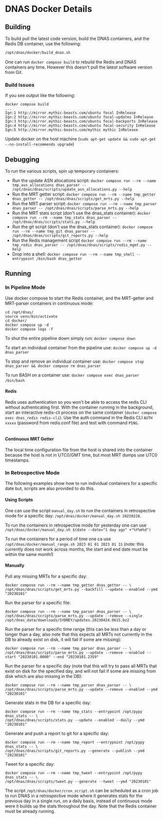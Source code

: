 # DNAS Docker Details

## Building

To build pull the latest code version, build the DNAS containers, and the Redis DB container, use the following:

```bash
/opt/dnas/docker/build_dnas.sh
```

One can run `docker compose build` to rebuild the Redis and DNAS containers any time. However this doesn't pull the latest software version from Git.

### Build Issues

If you see output like the following:

```shell
docker compose build
...
Ign:1 http://mirror.mythic-beasts.com/ubuntu focal InRelease
Ign:2 http://mirror.mythic-beasts.com/ubuntu focal-updates InRelease
Ign:3 http://mirror.mythic-beasts.com/ubuntu focal-backports InRelease
Ign:4 http://mirror.mythic-beasts.com/ubuntu focal-security InRelease
Ign:5 http://mirror.mythic-beasts.com/mythic mythic InRelease
```

Update docker on the host machine (`sudo apt-get update && sudo apt-get --no-install-recommends upgrade`)

## Debugging

To run the various scripts, spin up temporary containers:

* Run the update ASN allocations script: `docker compose run --rm --name tmp_asn_allocations dnas_parser -- /opt/dnas/dnas/scripts/update_asn_allocations.py --help`
* Run the MRT getter script: `docker compose run --rm --name tmp_getter dnas_getter -- /opt/dnas/dnas/scripts/get_mrts.py --help`
* Run the MRT parser script: `docker compose run --rm --name tmp_parser dnas_parser -- /opt/dnas/dnas/scripts/parse_mrts.py --help`
* Run the MRT stats script (don't use the dnas_stats container):  `docker compose run --rm --name tmp_stats dnas_parser -- /opt/dnas/dnas/scripts/stats.py --help`
* Run the git script (don't use the dnas_stats container):  `docker compose run --rm --name tmp_git dnas_parser -- /opt/dnas/dnas/scripts/git_reports.py --help`
* Run the Redis management script `docker compose run --rm --name tmp_redis dnas_parser -- /opt/dnas/dnas/scripts/redis_mgmt.py --help`
* Drop into a shell: `docker compose run --rm --name tmp_shell --entrypoint /bin/bash dnas_getter`

## Running

### In Pipeline Mode

Use docker compose to start the Redis container, and the MRT-getter and MRT-parser containers in continuous mode:

```shell
cd /opt/dnas/
source venv/bin/activate
cd docker/
docker compose up -d
docker compose logs -f
```

To shut the entire pipeline down simply run: `docker compose down`

To start an individual container from the pipeline use: `docker compose up -d dnas_parser`

To stop and remove an individual container use: `docker compose stop dnas_parser && docker compose rm dnas_parser`

To run BASH on a container use: `docker compose exec dnas_parser /bin/bash`
&nbsp;

#### Redis

Redis uses authentication so you won't be able to access the redis CLI without authenticating first. With the container running in the background, start an interactive redis-cli process on the same container (`docker compose exec dnas_redis redis-cli`). Use the auth command in the Redis CLI `AUTH xxxxx` (password from redis.conf file) and test with command `PING`.  
&nbsp;

#### Continuous MRT Getter

The local time configuration file from the host is shared into the container because the host is not in UTC0/GMT time, but most MRT dumps use UTC0 timestamps.

### In Retrospective Mode

The following examples show how to run individual containers for a specific date but, scripts are also provided to do this.

#### Using Scripts

One can use the script `manual_day.sh` to run the containers in retrospective mode for a specific day: `/opt/dnas/docker/manual_day.sh 20220228`.

To run the containers in retrospective mode for yesterday one can use `/opt/dnas/docker/manual_day.sh $(date --date="1 day ago" +"%Y%m%d")`

To run the containers for a period of time one ca use `/opt/dnas/docker/manual_range.sh 2023 01 01 2023 01 31` (note: this currently does not work across months, the start and end date must be within the same month!)

#### Manually

Pull any missing MRTs for a specific day:

```shell
docker compose run --rm --name tmp_getter dnas_getter -- \
/opt/dnas/dnas/scripts/get_mrts.py --backfill --update --enabled --ymd "20230101"
```

Run the parser for a specific file:

```shell
docker compose run --rm --name tmp_parser dnas_parser -- \
/opt/dnas/dnas/scripts/parse_mrts.py --update --remove --single /opt/dnas_data/downloads/SYDNEY/updates.20230424.0615.bz2
```

Run the parser for a specific time range (this can be less than a day or longer than a day, also note that this expects all MRTs not currently in the DB to already exist on disk, it will fail if some are missing):

```shell
docker compose run --rm --name tmp_parser dnas_parser -- \
/opt/dnas/dnas/scripts/parse_mrts.py --update --remove --enabled --start "20230101.0000" --end "20230101.2359"
```

Run the parser for a specific day (note that this will try to pass all MRTs that exist on disk for the specified day, and will not fail if some are missing from disk which are also missing in the DB):

```shell
docker compose run --rm --name tmp_parser dnas_parser -- \
/opt/dnas/dnas/scripts/parse_mrts.py --update --remove --enabled --ymd "20230101"
```

Generate stats in the DB for a specific day:

```shell
docker compose run --rm --name tmp_stats --entrypoint /opt/pypy dnas_stats -- \
/opt/dnas/dnas/scripts/stats.py --update --enabled --daily --ymd "20230101"
```

Generate and push a report to git for a specific day:

```shell
docker compose run --rm --name tmp_report --entrypoint /opt/pypy dnas_stats -- \
/opt/dnas/dnas/scripts/git_reports.py --generate --publish --ymd "20230101"
```

Tweet for a specific day:

```shell
docker compose run --rm --name tmp_tweet --entrypoint /opt/pypy dnas_stats -- \
/opt/dnas/dnas/scripts/tweet.py --generate --tweet --ymd "20230101"
```

The script `/opt/dnas/docker/cron_script.sh` can be scheduled as a cron job to run DNAS in a retrospective mode where it generates stats for the previous day in a single run, on a daily basis, instead of continuous mode were it builds up the stats throughout the day. Note that the Redis container must be already running.
